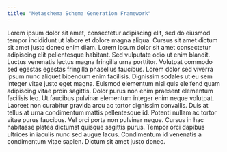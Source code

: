 ```yaml
---
title: "Metaschema Schema Generation Framework"
---
```


Lorem ipsum dolor sit amet, consectetur adipiscing elit, sed do eiusmod tempor incididunt ut labore et dolore magna aliqua. Cursus sit amet dictum sit amet justo donec enim diam. Lorem ipsum dolor sit amet consectetur adipiscing elit pellentesque habitant. Sed vulputate odio ut enim blandit. Luctus venenatis lectus magna fringilla urna porttitor. Volutpat commodo sed egestas egestas fringilla phasellus faucibus. Lorem dolor sed viverra ipsum nunc aliquet bibendum enim facilisis. Dignissim sodales ut eu sem integer vitae justo eget magna. Euismod elementum nisi quis eleifend quam adipiscing vitae proin sagittis. Dolor purus non enim praesent elementum facilisis leo. Ut faucibus pulvinar elementum integer enim neque volutpat. Laoreet non curabitur gravida arcu ac tortor dignissim convallis. Duis at tellus at urna condimentum mattis pellentesque id. Potenti nullam ac tortor vitae purus faucibus. Vel orci porta non pulvinar neque. Cursus in hac habitasse platea dictumst quisque sagittis purus. Tempor orci dapibus ultrices in iaculis nunc sed augue lacus. Condimentum id venenatis a condimentum vitae sapien. Dictum sit amet justo donec.

